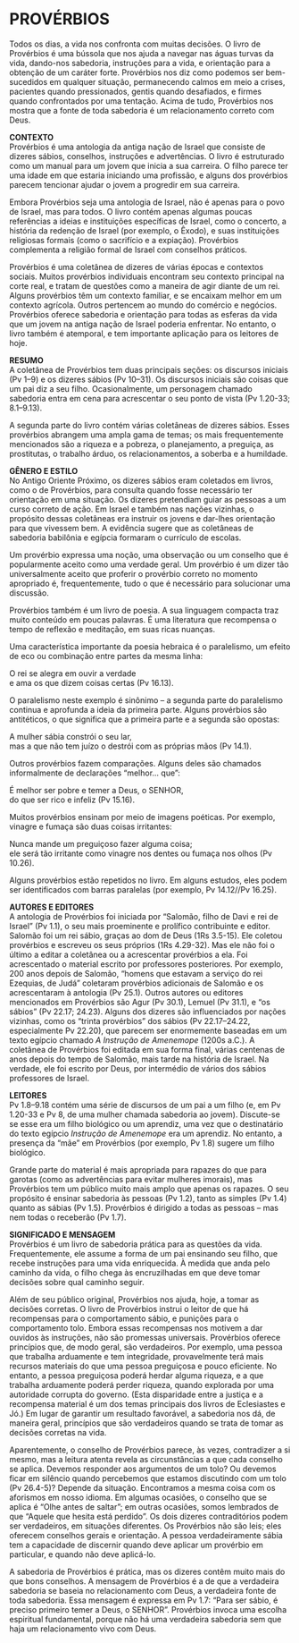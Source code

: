 # PROVÉRBIOS
Todos os dias, a vida nos confronta com muitas decisões. O livro de Provérbios é uma bússola que nos ajuda a navegar nas águas turvas da vida, dando-nos sabedoria, instruções para a vida, e orientação para a obtenção de um caráter forte. Provérbios nos diz como podemos ser bem-sucedidos em qualquer situação, permanecendo calmos em meio a crises, pacientes quando pressionados, gentis quando desafiados, e firmes quando confrontados por uma tentação. Acima de tudo, Provérbios nos mostra que a fonte de toda sabedoria é um relacionamento correto com Deus.  

**CONTEXTO**  
Provérbios é uma antologia da antiga nação de Israel que consiste de dizeres sábios, conselhos, instruções e advertências. O livro é estruturado como um manual para um jovem que inicia a sua carreira. O filho parece ter uma idade em que estaria iniciando uma profissão, e alguns dos provérbios parecem tencionar ajudar o jovem a progredir em sua carreira.  
  
Embora Provérbios seja uma antologia de Israel, não é apenas para o povo de Israel, mas para todos. O livro contém apenas algumas poucas referências a ideias e instituições específicas de Israel, como o concerto, a história da redenção de Israel (por exemplo, o Êxodo), e suas instituições religiosas formais (como o sacrifício e a expiação). Provérbios complementa a religião formal de Israel com conselhos práticos.  
  
Provérbios é uma coletânea de dizeres de várias épocas e contextos sociais. Muitos provérbios individuais encontram seu contexto principal na corte real, e tratam de questões como a maneira de agir diante de um rei. Alguns provérbios têm um contexto familiar, e se encaixam melhor em um contexto agrícola. Outros pertencem ao mundo do comércio e negócios. Provérbios oferece sabedoria e orientação para todas as esferas da vida que um jovem na antiga nação de Israel poderia enfrentar. No entanto, o livro também é atemporal, e tem importante aplicação para os leitores de hoje.  

**RESUMO**  
A coletânea de Provérbios tem duas principais seções: os discursos iniciais (Pv 1–9) e os dizeres sábios (Pv 10–31). Os discursos iniciais são coisas que um pai diz a seu filho. Ocasionalmente, um personagem chamado sabedoria entra em cena para acrescentar o seu ponto de vista (Pv 1.20-33; 8.1–9.13).  
  
A segunda parte do livro contém várias coletâneas de dizeres sábios. Esses provérbios abrangem uma ampla gama de temas; os mais frequentemente mencionados são a riqueza e a pobreza, o planejamento, a preguiça, as prostitutas, o trabalho árduo, os relacionamentos, a soberba e a humildade.  

**GÊNERO E ESTILO**  
No Antigo Oriente Próximo, os dizeres sábios eram coletados em livros, como o de Provérbios, para consulta quando fosse necessário ter orientação em uma situação. Os dizeres pretendiam guiar as pessoas a um curso correto de ação. Em Israel e também nas nações vizinhas, o propósito dessas coletâneas era instruir os jovens e dar-lhes orientação para que vivessem bem. A evidência sugere que as coletâneas de sabedoria babilônia e egípcia formaram o currículo de escolas.  
  
Um provérbio expressa uma noção, uma observação ou um conselho que é popularmente aceito como uma verdade geral. Um provérbio é um dizer tão universalmente aceito que proferir o provérbio correto no momento apropriado é, frequentemente, tudo o que é necessário para solucionar uma discussão.  
  
Provérbios também é um livro de poesia. A sua linguagem compacta traz muito conteúdo em poucas palavras. É uma literatura que recompensa o tempo de reflexão e meditação, em suas ricas nuanças.  
  
Uma característica importante da poesia hebraica é o paralelismo, um efeito de eco ou combinação entre partes da mesma linha:  
  
O rei se alegra em ouvir a verdade  
e ama os que dizem coisas certas (Pv 16.13).  
  
O paralelismo neste exemplo é sinônimo – a segunda parte do paralelismo continua e aprofunda a ideia da primeira parte. Alguns provérbios são antitéticos, o que significa que a primeira parte e a segunda são opostas:  
  
A mulher sábia constrói o seu lar,  
mas a que não tem juízo o destrói com as próprias mãos (Pv 14.1).  
  
Outros provérbios fazem comparações. Alguns deles são chamados informalmente de declarações “melhor... que”:  
  
É melhor ser pobre e temer a Deus, o SENHOR,  
do que ser rico e infeliz (Pv 15.16).  
  
Muitos provérbios ensinam por meio de imagens poéticas. Por exemplo, vinagre e fumaça são duas coisas irritantes:  
  
Nunca mande um preguiçoso fazer alguma coisa;  
ele será tão irritante como vinagre nos dentes ou fumaça nos olhos (Pv 10.26).  
  
Alguns provérbios estão repetidos no livro. Em alguns estudos, eles podem ser identificados com barras paralelas (por exemplo, Pv 14.12//Pv 16.25).  

**AUTORES E EDITORES**  
A antologia de Provérbios foi iniciada por “Salomão, filho de Davi e rei de Israel” (Pv 1.1), o seu mais proeminente e prolífico contribuinte e editor. Salomão foi um rei sábio, graças ao dom de Deus (1Rs 3.5-15). Ele coletou provérbios e escreveu os seus próprios (1Rs 4.29-32). Mas ele não foi o último a editar a coletânea ou a acrescentar provérbios a ela. Foi acrescentado o material escrito por professores posteriores. Por exemplo, 200 anos depois de Salomão, “homens que estavam a serviço do rei Ezequias, de Judá” coletaram provérbios adicionais de Salomão e os acrescentaram à antologia (Pv 25.1). Outros autores ou editores mencionados em Provérbios são Agur (Pv 30.1), Lemuel (Pv 31.1), e “os sábios” (Pv 22.17; 24.23). Alguns dos dizeres são influenciados por nações vizinhas, como os “trinta provérbios” dos sábios (Pv 22.17–24.22, especialmente Pv 22.20), que parecem ser enormemente baseadas em um texto egípcio chamado _A Instrução de Amenemope_ (1200s a.C.). A coletânea de Provérbios foi editada em sua forma final, várias centenas de anos depois do tempo de Salomão, mais tarde na história de Israel. Na verdade, ele foi escrito por Deus, por intermédio de vários dos sábios professores de Israel.  

**LEITORES**  
Pv 1.8–9.18 contém uma série de discursos de um pai a um filho (e, em Pv 1.20-33 e Pv 8, de uma mulher chamada sabedoria ao jovem). Discute-se se esse era um filho biológico ou um aprendiz, uma vez que o destinatário do texto egípcio _Instrução de Amenemope_ era um aprendiz. No entanto, a presença da “mãe” em Provérbios (por exemplo, Pv 1.8) sugere um filho biológico.  
  
Grande parte do material é mais apropriada para rapazes do que para garotas (como as advertências para evitar mulheres imorais), mas Provérbios tem um público muito mais amplo que apenas os rapazes. O seu propósito é ensinar sabedoria às pessoas (Pv 1.2), tanto as simples (Pv 1.4) quanto as sábias (Pv 1.5). Provérbios é dirigido a todas as pessoas – mas nem todas o receberão (Pv 1.7).  

**SIGNIFICADO E MENSAGEM**  
Provérbios é um livro de sabedoria prática para as questões da vida. Frequentemente, ele assume a forma de um pai ensinando seu filho, que recebe instruções para uma vida enriquecida. À medida que anda pelo caminho da vida, o filho chega às encruzilhadas em que deve tomar decisões sobre qual caminho seguir.  
  
Além de seu público original, Provérbios nos ajuda, hoje, a tomar as decisões corretas. O livro de Provérbios instrui o leitor de que há recompensas para o comportamento sábio, e punições para o comportamento tolo. Embora essas recompensas nos motivem a dar ouvidos às instruções, não são promessas universais. Provérbios oferece princípios que, de modo geral, são verdadeiros. Por exemplo, uma pessoa que trabalha arduamente e tem integridade, provavelmente terá mais recursos materiais do que uma pessoa preguiçosa e pouco eficiente. No entanto, a pessoa preguiçosa poderá herdar alguma riqueza, e a que trabalha arduamente poderá perder riqueza, quando explorada por uma autoridade corrupta do governo. (Esta disparidade entre a justiça e a recompensa material é um dos temas principais dos livros de Eclesiastes e Jó.) Em lugar de garantir um resultado favorável, a sabedoria nos dá, de maneira geral, princípios que são verdadeiros quando se trata de tomar as decisões corretas na vida.  
  
Aparentemente, o conselho de Provérbios parece, às vezes, contradizer a si mesmo, mas a leitura atenta revela as circunstâncias a que cada conselho se aplica. Devemos responder aos argumentos de um tolo? Ou devemos ficar em silêncio quando percebemos que estamos discutindo com um tolo (Pv 26.4-5)? Depende da situação. Encontramos a mesma coisa com os aforismos em nosso idioma. Em algumas ocasiões, o conselho que se aplica é “Olhe antes de saltar”; em outras ocasiões, somos lembrados de que “Aquele que hesita está perdido”. Os dois dizeres contraditórios podem ser verdadeiros, em situações diferentes. Os Provérbios não são leis; eles oferecem conselhos gerais e orientação. A pessoa verdadeiramente sábia tem a capacidade de discernir quando deve aplicar um provérbio em particular, e quando não deve aplicá-lo.  
  
A sabedoria de Provérbios é prática, mas os dizeres contêm muito mais do que bons conselhos. A mensagem de Provérbios é a de que a verdadeira sabedoria se baseia no relacionamento com Deus, a verdadeira fonte de toda sabedoria. Essa mensagem é expressa em Pv 1.7: “Para ser sábio, é preciso primeiro temer a Deus, o SENHOR”. Provérbios invoca uma escolha espiritual fundamental, porque não há uma verdadeira sabedoria sem que haja um relacionamento vivo com Deus.